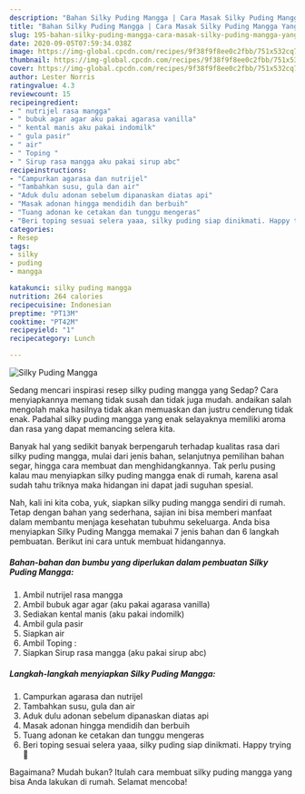 ```yaml
---
description: "Bahan Silky Puding Mangga | Cara Masak Silky Puding Mangga Yang Lezat Sekali"
title: "Bahan Silky Puding Mangga | Cara Masak Silky Puding Mangga Yang Lezat Sekali"
slug: 195-bahan-silky-puding-mangga-cara-masak-silky-puding-mangga-yang-lezat-sekali
date: 2020-09-05T07:59:34.038Z
image: https://img-global.cpcdn.com/recipes/9f38f9f8ee0c2fbb/751x532cq70/silky-puding-mangga-foto-resep-utama.jpg
thumbnail: https://img-global.cpcdn.com/recipes/9f38f9f8ee0c2fbb/751x532cq70/silky-puding-mangga-foto-resep-utama.jpg
cover: https://img-global.cpcdn.com/recipes/9f38f9f8ee0c2fbb/751x532cq70/silky-puding-mangga-foto-resep-utama.jpg
author: Lester Norris
ratingvalue: 4.3
reviewcount: 15
recipeingredient:
- " nutrijel rasa mangga"
- " bubuk agar agar aku pakai agarasa vanilla"
- " kental manis aku pakai indomilk"
- " gula pasir"
- " air"
- " Toping "
- " Sirup rasa mangga aku pakai sirup abc"
recipeinstructions:
- "Campurkan agarasa dan nutrijel"
- "Tambahkan susu, gula dan air"
- "Aduk dulu adonan sebelum dipanaskan diatas api"
- "Masak adonan hingga mendidih dan berbuih"
- "Tuang adonan ke cetakan dan tunggu mengeras"
- "Beri toping sesuai selera yaaa, silky puding siap dinikmati. Happy trying💛"
categories:
- Resep
tags:
- silky
- puding
- mangga

katakunci: silky puding mangga 
nutrition: 264 calories
recipecuisine: Indonesian
preptime: "PT13M"
cooktime: "PT42M"
recipeyield: "1"
recipecategory: Lunch

---
```



![Silky Puding Mangga](https://img-global.cpcdn.com/recipes/9f38f9f8ee0c2fbb/751x532cq70/silky-puding-mangga-foto-resep-utama.jpg)

Sedang mencari inspirasi resep silky puding mangga yang Sedap? Cara menyiapkannya memang tidak susah dan tidak juga mudah. andaikan salah mengolah maka hasilnya tidak akan memuaskan dan justru cenderung tidak enak. Padahal silky puding mangga yang enak selayaknya memiliki aroma dan rasa yang dapat memancing selera kita.

Banyak hal yang sedikit banyak berpengaruh terhadap kualitas rasa dari silky puding mangga, mulai dari jenis bahan, selanjutnya pemilihan bahan segar, hingga cara membuat dan menghidangkannya. Tak perlu pusing kalau mau menyiapkan silky puding mangga enak di rumah, karena asal sudah tahu triknya maka hidangan ini dapat jadi suguhan spesial.




Nah, kali ini kita coba, yuk, siapkan silky puding mangga sendiri di rumah. Tetap dengan bahan yang sederhana, sajian ini bisa memberi manfaat dalam membantu menjaga kesehatan tubuhmu sekeluarga. Anda bisa menyiapkan Silky Puding Mangga memakai 7 jenis bahan dan 6 langkah pembuatan. Berikut ini cara untuk membuat hidangannya.

<!--inarticleads1-->

##### Bahan-bahan dan bumbu yang diperlukan dalam pembuatan Silky Puding Mangga:

1. Ambil  nutrijel rasa mangga
1. Ambil  bubuk agar agar (aku pakai agarasa vanilla)
1. Sediakan  kental manis (aku pakai indomilk)
1. Ambil  gula pasir
1. Siapkan  air
1. Ambil  Toping :
1. Siapkan  Sirup rasa mangga (aku pakai sirup abc)




<!--inarticleads2-->

##### Langkah-langkah menyiapkan Silky Puding Mangga:

1. Campurkan agarasa dan nutrijel
1. Tambahkan susu, gula dan air
1. Aduk dulu adonan sebelum dipanaskan diatas api
1. Masak adonan hingga mendidih dan berbuih
1. Tuang adonan ke cetakan dan tunggu mengeras
1. Beri toping sesuai selera yaaa, silky puding siap dinikmati. Happy trying💛




Bagaimana? Mudah bukan? Itulah cara membuat silky puding mangga yang bisa Anda lakukan di rumah. Selamat mencoba!
